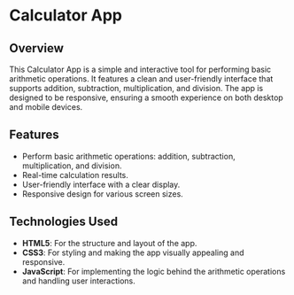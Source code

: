 # Calculator App

## Overview

This Calculator App is a simple and interactive tool for performing basic arithmetic operations. It features a clean and user-friendly interface that supports addition, subtraction, multiplication, and division. The app is designed to be responsive, ensuring a smooth experience on both desktop and mobile devices.

## Features

- Perform basic arithmetic operations: addition, subtraction, multiplication, and division.
- Real-time calculation results.
- User-friendly interface with a clear display.
- Responsive design for various screen sizes.

## Technologies Used

- **HTML5**: For the structure and layout of the app.
- **CSS3**: For styling and making the app visually appealing and responsive.
- **JavaScript**: For implementing the logic behind the arithmetic operations and handling user interactions.
